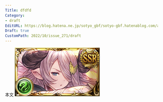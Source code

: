 ```yaml
---
Title: dfdfd
Category:
- draft
EditURL: https://blog.hatena.ne.jp/sotyo_gbf/sotyo-gbf.hatenablog.com/atom/entry/4207112889924049510
Draft: true
CustomPath: 2022/10/issue_271/draft
---
```


本文
![画像](image/unnamed.png)
